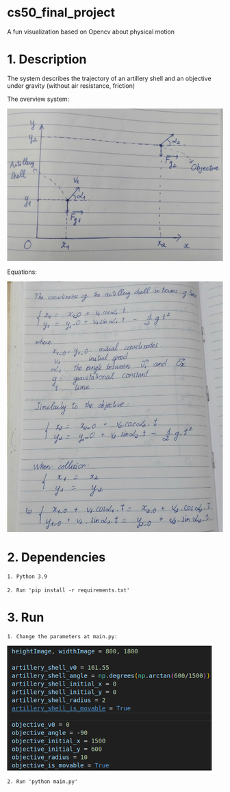 # cs50_final_project
A fun visualization based on Opencv about physical motion

# 1. Description
The system describes the trajectory of an artillery shell and an objective under gravity (without air resistance, friction)

The overview system:

![alt text](images/overview.jpg)

Equations:

![alt text](images/equations.jpg)

# 2. Dependencies
    1. Python 3.9 

    2. Run 'pip install -r requirements.txt'

# 3. Run
    1. Change the parameters at main.py:
![alt text](images/params.png)

    2. Run 'python main.py'